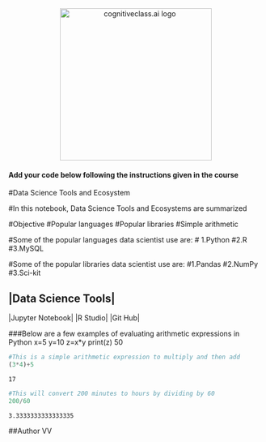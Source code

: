 <center>
    <img src="https://cf-courses-data.s3.us.cloud-object-storage.appdomain.cloud/IBMDeveloperSkillsNetwork-DS0105EN-SkillsNetwork/labs/Module2/images/SN_web_lightmode.png" width="300" alt="cognitiveclass.ai logo">
</center>


#### Add your code below following the instructions given in the course


#Data Science Tools and Ecosystem

#In this notebook, Data Science Tools and Ecosystems are summarized

#Objective
#Popular languages
#Popular libraries
#Simple arithmetic

#Some of the popular languages data scientist use are:
     # 1.Python
     #2.R
     #3.MySQL
    

#Some of the popular libraries data scientist use are:
#1.Pandas
#2.NumPy
#3.Sci-kit

|Data Science Tools|
--------------------
|Jupyter Notebook|
|R Studio|
|Git Hub|

###Below are a few examples of evaluating arithmetic expressions in Python
x=5
y=10
z=x*y
print(z)
50


```python
#This is a simple arithmetic expression to multiply and then add
(3*4)+5
```




    17




```python
#This will convert 200 minutes to hours by dividing by 60
200/60
```




    3.3333333333333335



##Author
VV
